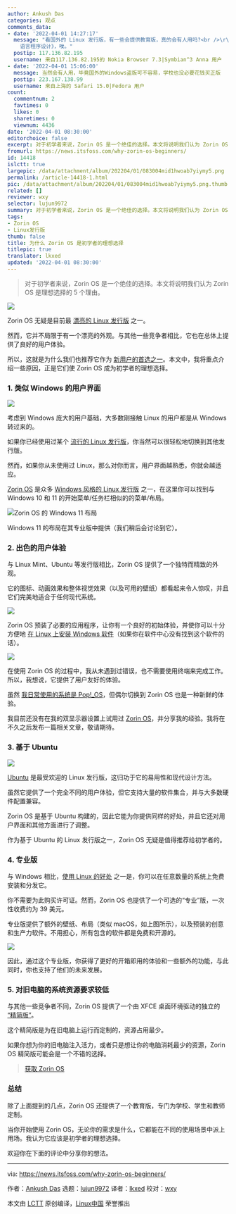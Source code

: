```yaml
---
author: Ankush Das
categories: 观点
comments_data:
- date: '2022-04-01 14:27:17'
  message: "看国外的 Linux 发行版，有一些会提供教育版，真的会有人用吗?<br />\r\n<br />\r\n再想到国内的微机课总是会被其他科目的老师占用，就算是大学的计算机专业，还在用谭浩强的《C
    语言程序设计》，唉。"
  postip: 117.136.82.195
  username: 来自117.136.82.195的 Nokia Browser 7.3|Symbian^3 Anna 用户
- date: '2022-04-01 15:06:00'
  message: 当然会有人用，毕竟国外的Windows盗版可不容易，学校也没必要花钱买正版
  postip: 223.167.138.99
  username: 来自上海的 Safari 15.0|Fedora 用户
count:
  commentnum: 2
  favtimes: 0
  likes: 0
  sharetimes: 0
  viewnum: 4436
date: '2022-04-01 08:30:00'
editorchoice: false
excerpt: 对于初学者来说，Zorin OS 是一个绝佳的选择。本文将说明我们认为 Zorin OS 是理想选择的 5 个理由。
fromurl: https://news.itsfoss.com/why-zorin-os-beginners/
id: 14418
islctt: true
largepic: /data/attachment/album/202204/01/083004mid1hwoab7yiymy5.png
permalink: /article-14418-1.html
pic: /data/attachment/album/202204/01/083004mid1hwoab7yiymy5.png.thumb.jpg
related: []
reviewer: wxy
selector: lujun9972
summary: 对于初学者来说，Zorin OS 是一个绝佳的选择。本文将说明我们认为 Zorin OS 是理想选择的 5 个理由。
tags:
- Zorin OS
- Linux发行版
thumb: false
title: 为什么 Zorin OS 是初学者的理想选择
titlepic: true
translator: lkxed
updated: '2022-04-01 08:30:00'
---
```



> 
> 对于初学者来说，Zorin OS 是一个绝佳的选择。本文将说明我们认为 Zorin OS 是理想选择的 5 个理由。
> 
> 
> 


![](/data/attachment/album/202204/01/083004mid1hwoab7yiymy5.png)


Zorin OS 无疑是目前最 [漂亮的 Linux 发行版](https://itsfoss.com/beautiful-linux-distributions/) 之一。


然而，它并不局限于有一个漂亮的外观。与其他一些竞争者相比，它也在总体上提供了良好的用户体验。


所以，这就是为什么我们也推荐它作为 [新用户的首选之一](https://itsfoss.com/best-linux-beginners/)。本文中，我将重点介绍一些原因，正是它们使 Zorin OS 成为初学者的理想选择。


### 1. 类似 Windows 的用户界面


![](/data/attachment/album/202204/01/083005teexwkhty7xv17w2.jpg)


考虑到 Windows 庞大的用户基础，大多数刚接触 Linux 的用户都是从 Windows 转过来的。


如果你已经使用过某个 [流行的 Linux 发行版](https://itsfoss.com/best-linux-distributions/)，你当然可以很轻松地切换到其他发行版。


然而，如果你从未使用过 Linux，那么对你而言，用户界面越熟悉，你就会越适应。


[Zorin OS](https://zorin.com/os/) 是众多 [Windows 风格的 Linux 发行版](https://itsfoss.com/windows-like-linux-distributions/) 之一，在这里你可以找到与 Windows 10 和 11 的开始菜单/任务栏相似的的菜单/布局。


![Zorin OS 的 Windows 11 布局](/data/attachment/album/202204/01/083006g57i9phphilzkfip.png)


Windows 11 的布局在其专业版中提供（我们稍后会讨论到它）。


### 2. 出色的用户体验


与 Linux Mint、Ubuntu 等发行版相比，Zorin OS 提供了一个独特而精致的外观。


它的图标、动画效果和整体视觉效果（以及可用的壁纸）都看起来令人惊叹，并且它们完美地适合于任何现代系统。


![](/data/attachment/album/202204/01/083007nq666gx60dt2d26m.png)


Zorin OS 预装了必要的应用程序，让你有一个良好的初始体验，并使你可以十分方便地 [在 Linux 上安装 Windows 软件](https://itsfoss.com/use-windows-applications-linux/)（如果你在软件中心没有找到这个软件的话）。


![](/data/attachment/album/202204/01/083007rq9k2496sas2ccr9.png)


在使用 Zorin OS 的过程中，我从未遇到过错误，也不需要使用终端来完成工作。所以，我想说，它提供了用户友好的体验。


虽然 [我日常使用的系统是 Pop!\_OS](https://itsfoss.com/why-use-pop-os/)，但偶尔切换到 Zorin OS 也是一种新鲜的体验。


我目前还没有在我的双显示器设置上试用过 [Zorin OS](https://zorin.com/os/)，并分享我的经验。我将在不久之后发布一篇相关文章，敬请期待。


### 3. 基于 Ubuntu


![](/data/attachment/album/202204/01/083008kzv48qi5cp8zjsqp.png)


[Ubuntu](https://itsfoss.com/getting-started-with-ubuntu/) 是最受欢迎的 Linux 发行版，这归功于它的易用性和现代设计方法。


虽然它提供了一个完全不同的用户体验，但它支持大量的软件集合，并与大多数硬件配置兼容。


Zorin OS 是基于 Ubuntu 构建的，因此它能为你提供同样的好处，并且它还对用户界面和其他方面进行了调整。


作为基于 Ubuntu 的 Linux 发行版之一，Zorin OS 无疑是值得推荐给初学者的。


### 4. 专业版


与 Windows 相比，[使用 Linux 的好处](https://itsfoss.com/linux-better-than-windows/) 之一是，你可以在任意数量的系统上免费安装和分发它。


你不需要为此购买许可证。然而，Zorin OS 也提供了一个可选的“专业”版，一次性收费约为 39 美元。


专业版提供了额外的壁纸、布局（类似 macOS，如上图所示），以及预装的创意和生产力软件。不用担心，所有包含的软件都是免费和开源的。


![](/data/attachment/album/202204/01/083008xnnw722krkme3w8r.jpg)


因此，通过这个专业版，你获得了更好的开箱即用的体验和一些额外的功能，与此同时，你也支持了他们的未来发展。


### 5. 对旧电脑的系统资源要求较低


与其他一些竞争者不同，Zorin OS 提供了一个由 XFCE 桌面环境驱动的独立的 [“精简版”](https://news.itsfoss.com/zorin-os-16-lite-release/)。


这个精简版是为在旧电脑上运行而定制的，资源占用最少。


如果你想为你的旧电脑注入活力，或者只是想让你的电脑消耗最少的资源，Zorin OS 精简版可能会是一个不错的选择。



> 
> [获取 Zorin OS](https://zorin.com/os/)
> 
> 
> 


### 总结


除了上面提到的几点，Zorin OS 还提供了一个教育版，专门为学校、学生和教师定制。


当你开始使用 Zorin OS，无论你的需求是什么，它都能在不同的使用场景中派上用场。我认为它应该是初学者的理想选择。


欢迎你在下面的评论中分享你的想法。




---


via: <https://news.itsfoss.com/why-zorin-os-beginners/>


作者：[Ankush Das](https://news.itsfoss.com/author/ankush/) 选题：[lujun9972](https://github.com/lujun9972) 译者：[lkxed](https://github.com/lkxed) 校对：[wxy](https://github.com/wxy)


本文由 [LCTT](https://github.com/LCTT/TranslateProject) 原创编译，[Linux中国](https://linux.cn/) 荣誉推出